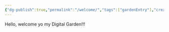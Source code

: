 ```yaml
---
{"dg-publish":true,"permalink":"/welcome/","tags":["gardenEntry"],"created":"2024-09-24T20:22:12.258+05:30","updated":"2024-09-24T21:19:15.151+05:30"}
---
```


Hello, welcome yo my Digital Garden!!!
